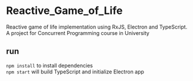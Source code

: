 # Reactive_Game_of_Life
Reactive game of life implementation using RxJS, Electron and TypeScript. A project for Concurrent Programming course in University

## run
`npm install` to install dependencies <br/>
`npm start` will build TypeScript and initialize Electron app
